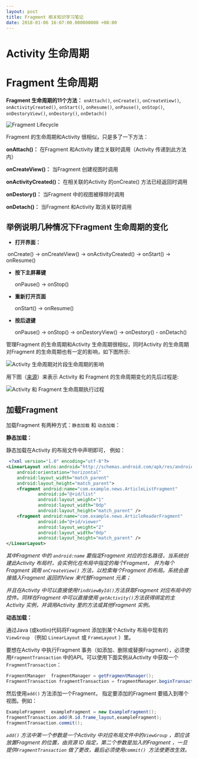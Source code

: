 ```yaml
---
layout: post
title: Fragment 相关知识学习笔记
date: 2018-01-06 16:07:00.000000000 +08:00
---
```




# Activity 生命周期  



#  Fragment 生命周期

**Fragment 生命周期的11个方法：** `onAttach()`, `onCreate()`, `onCreateView()`, `onActivityCreated()`, `onStart()`, `onResume()`, `onPause()`, `onStop()`, `onDestoryView()`, `onDestory()`, `onDetach() `  

 ![Fragment Lifecycle](https://github.com/XXXXJL/xxxxjl.github.io/raw/master/assets/blog_images/2019-01/2019010505.png?raw=true)  

Fragment 的生命周期和Activity  很相似，只是多了一下方法：

**onAttach()：** 在Fragment 和Activity 建立关联时调用（Activity 传递到此方法内）

**onCreateView()：** 当Fragment 创建视图时调用

**onActivityCreated()：** 在相关联的Activity 的onCreate() 方法已经返回时调用

**onDestory()：** 当Fragment 中的视图被移除时调用

**onDetach()：** 当Fragment 和Activity 取消关联时调用  



## 举例说明几种情况下Fragment 生命周期的变化

* **打开界面：** 

​       onCreate() -> onCreateView() -> onActivityCreated() -> onStart() -> onResume() 

* **按下主屏幕键** 

  onPause() -> onStop() 

* **重新打开页面**

  onStart() -> onResume()

* **按后退键**

  onPause() -> onStop() -> onDestoryView() -> onDestory() - onDetach()

管理Fragment 的生命周期和Activity 生命周期很相似，同时Activity 的生命周期对Fragment 的生命周期也有一定的影响，如下图所示:  

 ![Activity 生命周期对片段生命周期的影响](https://github.com/XXXXJL/xxxxjl.github.io/raw/master/assets/blog_images/2019-01/2019010506.png?raw=true)   

用下图（[来源](https://www.jianshu.com/p/184f0c8857d6)）来表示 Activity 和 Fragment 的生命周期变化的先后过程是: 

 ![Activity 和 Fragment 生命周期执行过程](https://github.com/XXXXJL/xxxxjl.github.io/raw/master/assets/blog_images/2019-01/2019010507.png?raw=true)     



## 加载Fragment 

加载Fragment 有两种方式：`静态加载` 和 `动态加载`：

**静态加载：**

静态加载在Activity 的布局文件中声明即可，  例如：

```xml
 <?xml version="1.0" encoding="utf-8"?>
<LinearLayout xmlns:android="http://schemas.android.com/apk/res/android"
    android:orientation="horizontal"
    android:layout_width="match_parent"
    android:layout_height="match_parent">
    <fragment android:name="com.example.news.ArticleListFragment"
            android:id="@+id/list"
            android:layout_weight="1"
            android:layout_width="0dp"
            android:layout_height="match_parent" />
    <fragment android:name="com.example.news.ArticleReaderFragment"
            android:id="@+id/viewer"
            android:layout_weight="2"
            android:layout_width="0dp"
            android:layout_height="match_parent" />
</LinearLayout>
```

*其中Fragment 中的 `android:name` 要指定Fragment 对应的包名路径，当系统创建此Activity 布局时，会实例化在布局中指定的每个Fragment， 并为每个Fragment 调用 `onCreateView()` 方法，以检索每个Fragment 的布局。系统会直接插入Fragment 返回的View 来代替Fragment 元素；* 

*并且在Activity 中可以直接使用`findViewById()`方法获取Fragment 对应布局中的控件。同样在Fragment 中可以直接使用 `getActivity()`方法获得绑定的主Activity 实例，并调用Activity 里的方法或其他Fragment 实例。*  

**动态加载：** 

通过Java (或kotlin)代码将Fragment 添加到某个Activity 布局中现有的 `ViewGroup` （例如 `LinearLayout` 或 `FrameLayout` ）里。

要想在Activity 中执行Fragment 事务（如添加、删除或替换Fragment），必须使用`FragmentTransaction` 中的API。可以使用下面实例从Activity 中获取一个`FragmentTransaction`：

```java
FragmentManager  fragmentManager = getFragmentManager();
FragmentTransaction fragmentTransaction = fragmentManager.beginTransaction();
```

然后使用`add()` 方法添加一个Fragment， 指定要添加的Fragment 要插入到哪个视图。例如：

```java
ExampleFragment  exampleFragment = new ExampleFragment();
fragmentTransaction.add(R.id.frame_layout,exampleFragment);
fragmentTransaction.commit();
```

*`add()` 方法中第一个参数是一个Activity 中对应布局文件中的`ViewGroup` ，即应该放置Fragment 的位置，由资源 ID 指定，第二个参数是加入的Fragment ，一旦提供`FragmentTransaction`  做了更改，最后必须使用`commit() `方法使更改生效。*